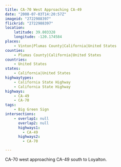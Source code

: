 ```yaml
---
title: CA-70 West Approaching CA-49
date: "2008-07-03T14:20:57Z"
imageid: "2722988397"
flickrid: "2722988397"
location:
    latitude: 39.803328
    longitude: -120.174584
places:
    - Vinton|Plumas County|California|United States
counties:
    - Plumas County|California|United States
countries:
    - United States
states:
    - California|United States
highwaytypes:
    - California State Highway
    - California State Highway
highways:
    - CA-49
    - CA-70
tags:
    - Big Green Sign
intersections:
    - overlap1: null
      overlap2: null
      highways1:
        - CA-49
      highways2:
        - CA-70

---
```

CA-70 west approaching CA-49 south to Loyalton.